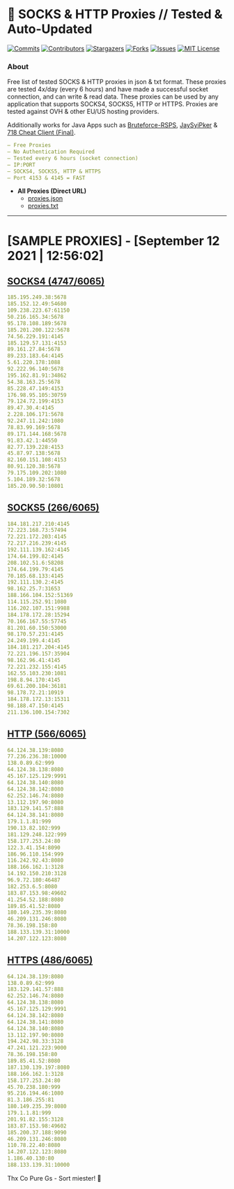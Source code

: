 <!-- MARKDOWN LINKS & IMAGES -->
<!-- https://www.markdownguide.org/basic-syntax/#reference-style-links -->
[contributors-shield]: https://img.shields.io/github/contributors/KaiBurton/free-proxies-autoupdated?style=for-the-badge
[contributors-url]: https://github.com/KaiBurton/free-proxies-autoupdated/graphs/contributors
[forks-shield]: https://img.shields.io/github/forks/KaiBurton/free-proxies-autoupdated?style=for-the-badge
[forks-url]: https://github.com/KaiBurton/free-proxies-autoupdated/network/members
[stars-shield]: https://img.shields.io/github/stars/KaiBurton/free-proxies-autoupdated?style=for-the-badge
[stars-url]: https://github.com/KaiBurton/free-proxies-autoupdated/stargazers
[issues-shield]: https://img.shields.io/github/issues/KaiBurton/free-proxies-autoupdated?style=for-the-badge
[issues-url]: https://github.com/KaiBurton/free-proxies-autoupdated/issues
[license-shield]: https://img.shields.io/github/license/KaiBurton/free-proxies-autoupdated?style=for-the-badge
[license-url]: https://github.com/KaiBurton/free-proxies-autoupdated/blob/main/LICENSE
[commit-shield]: https://img.shields.io/github/last-commit/KaiBurton/free-proxies-autoupdated?style=for-the-badge
[commit-url]: https://github.com/KaiBurton/free-proxies-autoupdated/commits/main

# 🎁 SOCKS & HTTP Proxies // Tested & Auto-Updated

[![Commits][commit-shield]][commit-url]
[![Contributors][contributors-shield]][contributors-url]
[![Stargazers][stars-shield]][stars-url]
[![Forks][forks-shield]][forks-url]
[![Issues][issues-shield]][issues-url]
[![MIT License][license-shield]][license-url]

### About
Free list of tested SOCKS & HTTP proxies in json & txt format. These proxies are tested 4x/day (every 6 hours) and have made a successful socket connection, and can write & read data. These proxies can be used by any application that supports SOCKS4, SOCKS5, HTTP or HTTPS. Proxies are tested against OVH & other EU/US hosting providers.

Additionally works for Java Apps such as [Bruteforce-RSPS](https://github.com/KaiBurton/Bruteforce-RSPS), [JaySyiPker](https://github.com/JayArrowz/JaySyiPker) & [718 Cheat Client (Final)](https://github.com/KaiBurton/718-Cheat-Client-Final). 

```yaml
— Free Proxies
— No Authentication Required
— Tested every 6 hours (socket connection)
— IP:PORT
— SOCKS4, SOCKS5, HTTP & HTTPS
— Port 4153 & 4145 = FAST
```

- **All Proxies (Direct URL)**
  - [proxies.json](https://raw.githubusercontent.com/KaiBurton/free-proxies-autoupdated/main/proxies.json)
  - [proxies.txt](https://raw.githubusercontent.com/KaiBurton/free-proxies-autoupdated/main/proxies.txt)

---

# [SAMPLE PROXIES] - [September 12 2021 | 12:56:02]

## [SOCKS4 (4747/6065)](https://raw.githubusercontent.com/KaiBurton/free-proxies-autoupdated/main/proxies-socks4.txt)
```yaml
185.195.249.38:5678
185.152.12.49:54680
109.238.223.67:61150
50.216.165.34:5678
95.178.108.189:5678
185.201.200.122:5678
74.56.229.191:4145
185.129.57.131:4153
89.161.27.84:5678
89.233.183.64:4145
5.61.220.178:1088
92.222.96.140:5678
195.162.81.91:34862
54.38.163.25:5678
85.228.47.149:4153
176.98.95.105:30759
79.124.72.199:4153
89.47.30.4:4145
2.228.106.171:5678
92.247.11.242:1080
78.83.99.169:5678
89.171.144.168:5678
91.83.42.1:44550
82.77.139.228:4153
45.87.97.138:5678
82.160.151.108:4153
80.91.120.38:5678
79.175.109.202:1080
5.104.189.32:5678
185.20.90.50:10801
```

## [SOCKS5 (266/6065)](https://raw.githubusercontent.com/KaiBurton/free-proxies-autoupdated/main/proxies-socks5.txt)
```yaml
184.181.217.210:4145
72.223.168.73:57494
72.221.172.203:4145
72.217.216.239:4145
192.111.139.162:4145
174.64.199.82:4145
208.102.51.6:58208
174.64.199.79:4145
70.185.68.133:4145
192.111.130.2:4145
98.162.25.7:31653
188.166.104.152:51369
114.115.252.91:1080
116.202.107.151:9988
184.178.172.28:15294
70.166.167.55:57745
81.201.60.150:53000
98.170.57.231:4145
24.249.199.4:4145
184.181.217.204:4145
72.221.196.157:35904
98.162.96.41:4145
72.221.232.155:4145
162.55.103.230:1081
198.8.94.170:4145
69.61.200.104:36181
98.178.72.21:10919
184.178.172.13:15311
98.188.47.150:4145
211.136.100.154:7302
```

## [HTTP (566/6065)](https://raw.githubusercontent.com/KaiBurton/free-proxies-autoupdated/main/proxies-http.txt)
```yaml
64.124.38.139:8080
77.236.236.38:10000
138.0.89.62:999
64.124.38.138:8080
45.167.125.129:9991
64.124.38.140:8080
64.124.38.142:8080
62.252.146.74:8080
13.112.197.90:8080
183.129.141.57:888
64.124.38.141:8080
179.1.1.81:999
190.13.82.102:999
181.129.248.122:999
158.177.253.24:80
122.3.41.154:8090
186.96.110.154:999
116.242.92.43:8080
188.166.162.1:3128
14.192.150.210:3128
96.9.72.180:46487
182.253.6.5:8080
183.87.153.98:49602
41.254.52.188:8080
189.85.41.52:8080
180.149.235.39:8080
46.209.131.246:8080
78.36.198.158:80
188.133.139.31:10000
14.207.122.123:8080
```

## [HTTPS (486/6065)](https://raw.githubusercontent.com/KaiBurton/free-proxies-autoupdated/main/proxies-https.txt)
```yaml
64.124.38.139:8080
138.0.89.62:999
183.129.141.57:888
62.252.146.74:8080
64.124.38.138:8080
45.167.125.129:9991
64.124.38.142:8080
64.124.38.141:8080
64.124.38.140:8080
13.112.197.90:8080
194.242.98.33:3128
47.241.121.223:9000
78.36.198.158:80
189.85.41.52:8080
187.130.139.197:8080
188.166.162.1:3128
158.177.253.24:80
45.70.238.180:999
95.216.194.46:1080
81.3.186.255:81
180.149.235.39:8080
179.1.1.81:999
201.91.82.155:3128
183.87.153.98:49602
185.200.37.188:9090
46.209.131.246:8080
110.78.22.40:8080
14.207.122.123:8080
1.186.40.130:80
188.133.139.31:10000
```



Thx Co Pure Gs - Sort miester! 💟